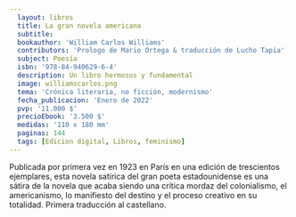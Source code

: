 ```yaml
---
  layout: libros
  title: La gran novela americana
  subtitle: 
  bookauthor: 'William Carlos Williams'
  contributors: 'Prologo de Mario Ortega & traducción de Lucho Tapia'
  subject: Poesía
  isbn: '978-84-940629-6-4'
  description: Un libro hermosos y fundamental
  image: williamscarlos.png
  tema: 'Crónica literaria, no ficción, modernismo'
  fecha_publicacion: 'Enero de 2022'
  pvp: '11.000 $'
  precioEbook: '3.500 $'
  medidas: '110 x 180 mm'
  paginas: 144
  tags: [Edicion digital, Libros, feminismo]
---
```

Publicada por primera vez en 1923 en París en una edición de trescientos ejemplares, esta novela satírica del gran poeta estadounidense es una sátira de la novela que acaba siendo una crítica mordaz del colonialismo, el americanismo, lo manifiesto del destino y el proceso creativo en su totalidad. Primera traducción al castellano. 


